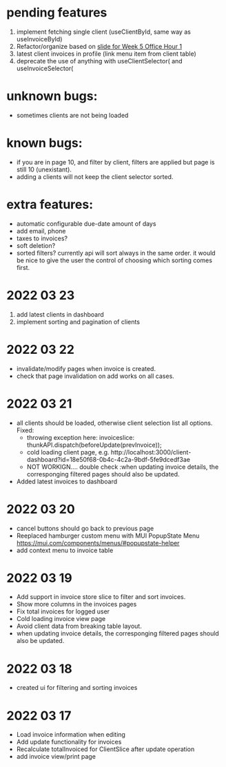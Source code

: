# pending features
1. implement fetching single client (useClientById, same way as useInvoiceById)
4. Refactor/organize based on [slide for Week 5 Office Hour 1](https://docs.google.com/presentation/d/1pLZ8Zvpyr_myotpvyVYzY5awpUFUO78DE5CnBnVNm7c/edit#slide=id.g117828bad90_0_9)
5. latest client invoices in profile (link menu item from client table)
6. deprecate the use of anything with useClientSelector( and useInvoiceSelector(

# unknown bugs: 
- sometimes clients are not being loaded
# known bugs:
- if you are in page 10, and filter by client, filters are applied but page is still 10 (unexistant).
- adding a clients will not keep the client selector sorted.

# extra features:
- automatic configurable due-date amount of days
- add email, phone
- taxes to invoices?
- soft deletion?
- sorted filters? currently api will sort always in the same order. 
  it would be nice to give the user the control of choosing which sorting
  comes first.

# 2022 03 23
1. add latest clients in dashboard
2. implement sorting and pagination of clients

# 2022 03 22
- invalidate/modify pages when invoice is created.
- check that page invalidation on add works on all cases.
# 2022 03 21
- all clients should be loaded, otherwise client selection list all options. Fixed:
  - throwing exception here: invoiceslice: thunkAPI.dispatch(beforeUpdate(prevInvoice));
  - cold loading client page, e.g. http://localhost:3000/client-dashboard?id=18e50f68-0b4c-4c2a-9bdf-5fe9dcedf3ae
  - NOT WORKIGN.... double check :when updating invoice details, the corresponging filtered pages should also be updated. 
- Added latest invoices to dashboard

# 2022 03 20
- cancel buttons should go back to previous page
- Reeplaced hamburger custom menu with MUI PopupState Menu https://mui.com/components/menus/#popupstate-helper
- add context menu to invoice table
# 2022 03 19
- Add support in invoice store slice to filter and sort invoices.
- Show more columns in the invoices pages
- Fix total invoices for logged user
- Cold loading invoice view page
- Avoid client data from breaking table layout. 
- when updating invoice details, the corresponging filtered pages should also be updated. 
# 2022 03 18
- created ui for filtering and sorting invoices

# 2022 03 17
- Load invoice information when editing
- Add update functionality for invoices
- Recalculate totalInvoiced for ClientSlice after update operation
- add invoice view/print page

